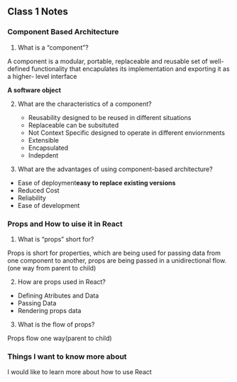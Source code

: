 
## Class 1 Notes

### Component Based Architecture

1. What is a “component”?

  A component is a modular, portable, replaceable and reusable set of well-defined functionality that encapulates its implementation and exporting it as a higher- level interface

  **A software object**

2. What are the characteristics of a component?

    * Reusability designed to be reused in different situations
    * Replaceable can be subsituted
    * Not Context Specific designed to operate in different enviornments
    * Extensible
    * Encapsulated
    * Indepdent

3. What are the advantages of using component-based architecture?

* Ease of deployment**easy to replace existing versions**
* Reduced Cost
* Reliability
* Ease of development

### Props and How to uise it in React

1. What is “props” short for?

  Props is short for properties, which are being used for passing data from one component to another, props are being passed in a unidirectional flow.(one way from parent to child)

2. How are props used in React?

* Defining Atributes and Data
* Passing Data
* Rendering props data

3. What is the flow of props?

  Props flow one way(parent to child)

### Things I want to know more about

I would like to learn more about how to use React
